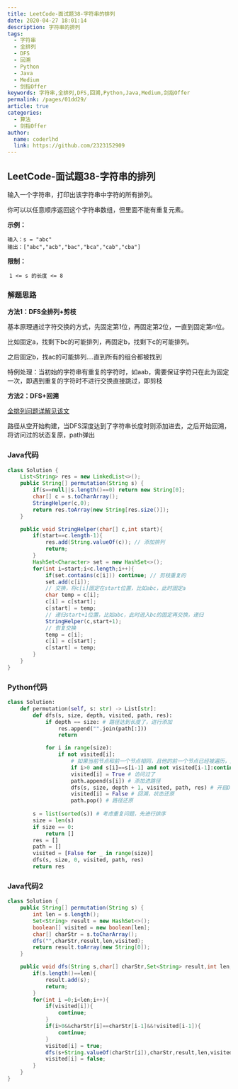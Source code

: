 ```yaml
---
title: LeetCode-面试题38-字符串的排列
date: 2020-04-27 18:01:14
description: 字符串的排列
tags: 
  - 字符串
  - 全排列
  - DFS
  - 回溯
  - Python
  - Java
  - Medium
  - 剑指Offer
keywords: 字符串,全排列,DFS,回溯,Python,Java,Medium,剑指Offer
permalink: /pages/01dd29/
article: true
categories: 
  - 算法
  - 剑指Offer
author: 
  name: coderlhd
  link: https://github.com/2323152909
---
```


## LeetCode-面试题38-字符串的排列 

输入一个字符串，打印出该字符串中字符的所有排列。

你可以以任意顺序返回这个字符串数组，但里面不能有重复元素。

 <!--more-->

**示例：**

```
输入：s = "abc"
输出：["abc","acb","bac","bca","cab","cba"]
```

**限制：**

​	`1 <= s 的长度 <= 8`

### 解题思路

**方法1：DFS全排列+剪枝**

基本原理通过字符交换的方式，先固定第1位，再固定第2位，一直到固定第n位。

比如固定a，找剩下bc的可能排列，再固定b，找剩下c的可能排列。

之后固定b，找ac的可能排列....直到所有的组合都被找到

特例处理：当初始的字符串有重复的字符时，如aab，需要保证字符只在此为固定一次，即遇到重复的字符时不进行交换直接跳过，即剪枝

**方法2：DFS+回溯**

[全排列问题详解见该文](https://leetcode-cn.com/problems/permutations/solution/hui-su-suan-fa-python-dai-ma-java-dai-ma-by-liweiw/)

路径从空开始构建，当DFS深度达到了字符串长度时则添加进去，之后开始回溯，将访问过的状态复原，path弹出

### Java代码

```java
class Solution {
    List<String> res = new LinkedList<>();
    public String[] permutation(String s) {
        if(s==null||s.length()==0) return new String[0];
        char[] c = s.toCharArray(); 
        StringHelper(c,0);
        return res.toArray(new String[res.size()]);
    }

    public void StringHelper(char[] c,int start){
        if(start==c.length-1){
            res.add(String.valueOf(c)); // 添加排列
            return;
        }
        HashSet<Character> set = new HashSet<>();
        for(int i=start;i<c.length;i++){
            if(set.contains(c[i])) continue; // 剪枝重复的
            set.add(c[i]);
            // 交换，将c[i]固定在start位置，比如abc，此时固定a
            char temp = c[i];
            c[i] = c[start];
            c[start] = temp;
            // 递归start+1位置，比如abc，此时进入bc的固定再交换，递归
            StringHelper(c,start+1);
            // 恢复交换
            temp = c[i];
            c[i] = c[start];
            c[start] = temp;
        }
    }
}
```

### Python代码

```python
class Solution:
    def permutation(self, s: str) -> List[str]:
        def dfs(s, size, depth, visited, path, res):
            if depth == size: # 路径达到长度了，进行添加
                res.append("".join(path[:]))
                return

            for i in range(size):
                if not visited[i]:
                    # 如果当前节点和前一个节点相同，且他的前一个节点已经被遍历，则跳过
                    if i>0 and s[i]==s[i-1] and not visited[i-1]:continue
                    visited[i] = True # 访问过了
                    path.append(s[i]) # 添加进路径
                    dfs(s, size, depth + 1, visited, path, res) # 开启DFS
                    visited[i] = False # 回溯，状态还原
                    path.pop() # 路径还原
                
        s = list(sorted(s)) # 考虑重复问题，先进行排序
        size = len(s)
        if size == 0:
            return []
        res = []
        path = []
        visited = [False for _ in range(size)]
        dfs(s, size, 0, visited, path, res)
        return res
```

### Java代码2

```java
class Solution {
    public String[] permutation(String s) {
        int len = s.length();
        Set<String> result = new HashSet<>();
        boolean[] visited = new boolean[len];
        char[] charStr = s.toCharArray();
        dfs("",charStr,result,len,visited);
        return result.toArray(new String[0]);
    }

    public void dfs(String s,char[] charStr,Set<String> result,int len,boolean[] visited){
        if(s.length()==len){
            result.add(s);
            return;
        }
        for(int i =0;i<len;i++){
            if(visited[i]){
                continue;
            }
            if(i>0&&charStr[i]==charStr[i-1]&&!visited[i-1]){
                continue;
            }
            visited[i] = true;
            dfs(s+String.valueOf(charStr[i]),charStr,result,len,visited);
            visited[i] = false;
        }
    }
}
```
